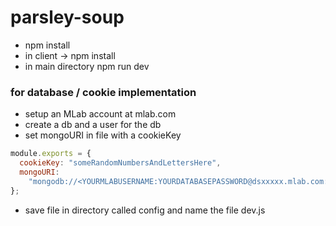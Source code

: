 # parsley-soup

- npm install
- in client -> npm install
- in main directory npm run dev

### for database / cookie implementation

- setup an MLab account at mlab.com
- create a db and a user for the db
- set mongoURI in file with a cookieKey

```javascript
module.exports = {
  cookieKey: "someRandomNumbersAndLettersHere",
  mongoURI:
    "mongodb://<YOURMLABUSERNAME:YOURDATABASEPASSWORD@dsxxxxx.mlab.com:xxxxx/yourdatabasename"
};
```

- save file in directory called config and name the file dev.js
